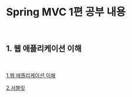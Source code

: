 # Spring MVC 1편 공부 내용

<br/>

## 1. 웹 애플리케이션 이해

<br/>

[1.웹 애플리케이션 이해](./1.웹애플리케이션이해/summary.md)

[2.서블릿](./2.서블릿/servlet)